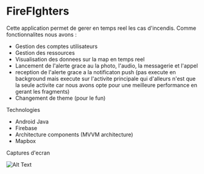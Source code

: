 # FireFIghters

Cette application permet de gerer en temps reel les cas d'incendis.
Comme fonctionnalites nous avons :
- Gestion des comptes utilisateurs
- Gestion des ressources
- Visualisation des donnees sur la map en temps reel
- Lancement de l'alerte grace au la photo, l'audio, la messagerie et l'appel
- reception de l'alerte grace a la notificaton push (pas execute en background mais execute sur l'activite principale qui d'alleurs n'est que la seule activite car nous avons opte pour une meilleure performance en gerant les fragments)
- Changement de theme (pour le fun)

Technologies
- Android Java
- Firebase
- Architecture components (MVVM architecture)
- Mapbox

Captures d'ecran

![Alt Text](https://docs.google.com/uc?export=download&id=1UhJEfYlR0jeM7EEhlOA5Xn4GiEscZNFU)
